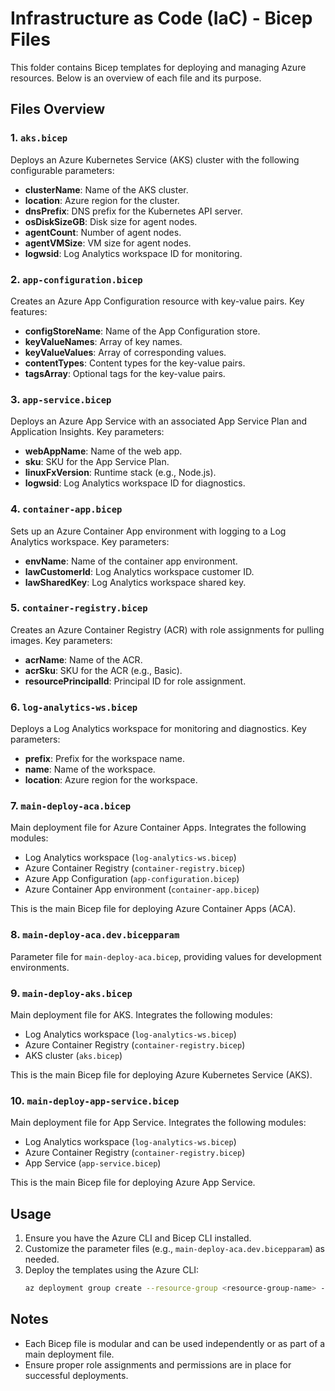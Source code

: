 # Infrastructure as Code (IaC) - Bicep Files

This folder contains Bicep templates for deploying and managing Azure resources. Below is an overview of each file and its purpose.

## Files Overview

### 1. `aks.bicep`
Deploys an Azure Kubernetes Service (AKS) cluster with the following configurable parameters:
- **clusterName**: Name of the AKS cluster.
- **location**: Azure region for the cluster.
- **dnsPrefix**: DNS prefix for the Kubernetes API server.
- **osDiskSizeGB**: Disk size for agent nodes.
- **agentCount**: Number of agent nodes.
- **agentVMSize**: VM size for agent nodes.
- **logwsid**: Log Analytics workspace ID for monitoring.

### 2. `app-configuration.bicep`
Creates an Azure App Configuration resource with key-value pairs. Key features:
- **configStoreName**: Name of the App Configuration store.
- **keyValueNames**: Array of key names.
- **keyValueValues**: Array of corresponding values.
- **contentTypes**: Content types for the key-value pairs.
- **tagsArray**: Optional tags for the key-value pairs.

### 3. `app-service.bicep`
Deploys an Azure App Service with an associated App Service Plan and Application Insights. Key parameters:
- **webAppName**: Name of the web app.
- **sku**: SKU for the App Service Plan.
- **linuxFxVersion**: Runtime stack (e.g., Node.js).
- **logwsid**: Log Analytics workspace ID for diagnostics.

### 4. `container-app.bicep`
Sets up an Azure Container App environment with logging to a Log Analytics workspace. Key parameters:
- **envName**: Name of the container app environment.
- **lawCustomerId**: Log Analytics workspace customer ID.
- **lawSharedKey**: Log Analytics workspace shared key.

### 5. `container-registry.bicep`
Creates an Azure Container Registry (ACR) with role assignments for pulling images. Key parameters:
- **acrName**: Name of the ACR.
- **acrSku**: SKU for the ACR (e.g., Basic).
- **resourcePrincipalId**: Principal ID for role assignment.

### 6. `log-analytics-ws.bicep`
Deploys a Log Analytics workspace for monitoring and diagnostics. Key parameters:
- **prefix**: Prefix for the workspace name.
- **name**: Name of the workspace.
- **location**: Azure region for the workspace.

### 7. `main-deploy-aca.bicep`
Main deployment file for Azure Container Apps. Integrates the following modules:
- Log Analytics workspace (`log-analytics-ws.bicep`)
- Azure Container Registry (`container-registry.bicep`)
- Azure App Configuration (`app-configuration.bicep`)
- Azure Container App environment (`container-app.bicep`)

This is the main Bicep file for deploying Azure Container Apps (ACA).

### 8. `main-deploy-aca.dev.bicepparam`
Parameter file for `main-deploy-aca.bicep`, providing values for development environments.

### 9. `main-deploy-aks.bicep`
Main deployment file for AKS. Integrates the following modules:
- Log Analytics workspace (`log-analytics-ws.bicep`)
- Azure Container Registry (`container-registry.bicep`)
- AKS cluster (`aks.bicep`)

This is the main Bicep file for deploying Azure Kubernetes Service (AKS).

### 10. `main-deploy-app-service.bicep`
Main deployment file for App Service. Integrates the following modules:
- Log Analytics workspace (`log-analytics-ws.bicep`)
- Azure Container Registry (`container-registry.bicep`)
- App Service (`app-service.bicep`)

This is the main Bicep file for deploying Azure App Service.

## Usage

1. Ensure you have the Azure CLI and Bicep CLI installed.
2. Customize the parameter files (e.g., `main-deploy-aca.dev.bicepparam`) as needed.
3. Deploy the templates using the Azure CLI:
   ```bash
   az deployment group create --resource-group <resource-group-name> --template-file <template-file> --parameters <parameter-file>
   ```

## Notes
- Each Bicep file is modular and can be used independently or as part of a main deployment file.
- Ensure proper role assignments and permissions are in place for successful deployments.